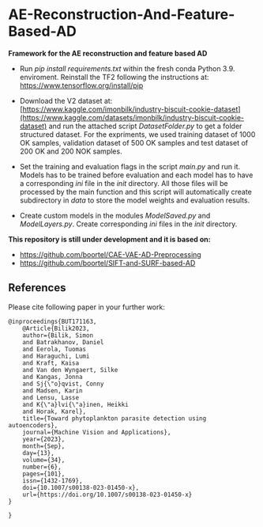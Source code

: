 # AE-Reconstruction-And-Feature-Based-AD

**Framework for the AE reconstruction and feature based AD**

- Run *pip install requirements.txt* within the fresh conda Python 3.9. enviroment. Reinstall the TF2 following the instructions at: https://www.tensorflow.org/install/pip

- Download the V2 dataset at: [https://www.kaggle.com/imonbilk/industry-biscuit-cookie-dataset](https://www.kaggle.com/datasets/imonbilk/industry-biscuit-cookie-dataset) and run the attached script *DatasetFolder.py* to get a folder structured dataset. For the expriments, we used training dataset of 1000 OK samples, validation dataset of 500 OK samples and test dataset of 200 OK and 200 NOK samples.

- Set the training and evaluation flags in the script *main.py* and run it. Models has to be trained before evaluation and each model has to have a corresponding *ini* file in the *init* directory. All those files will be processed by the main function and this script will automatically create subdirectory in *data* to store the model weights and evaluation results.

- Create custom models in the modules *ModelSaved.py* and *ModelLayers.py*. Create corresponding *ini* files in the *init* directory.

**This repository is still under development and it is based on:**
- https://github.com/boortel/CAE-VAE-AD-Preprocessing
- https://github.com/boortel/SIFT-and-SURF-based-AD

## References

Please cite following paper in your further work:

```
@inproceedings{BUT171163,
    @Article{Bilik2023,
    author={Bilik, Simon
    and Batrakhanov, Daniel
    and Eerola, Tuomas
    and Haraguchi, Lumi
    and Kraft, Kaisa
    and Van den Wyngaert, Silke
    and Kangas, Jonna
    and Sj{\"o}qvist, Conny
    and Madsen, Karin
    and Lensu, Lasse
    and K{\"a}lvi{\"a}inen, Heikki
    and Horak, Karel},
    title={Toward phytoplankton parasite detection using autoencoders},
    journal={Machine Vision and Applications},
    year={2023},
    month={Sep},
    day={13},
    volume={34},
    number={6},
    pages={101},
    issn={1432-1769},
    doi={10.1007/s00138-023-01450-x},
    url={https://doi.org/10.1007/s00138-023-01450-x}
}

}
```

